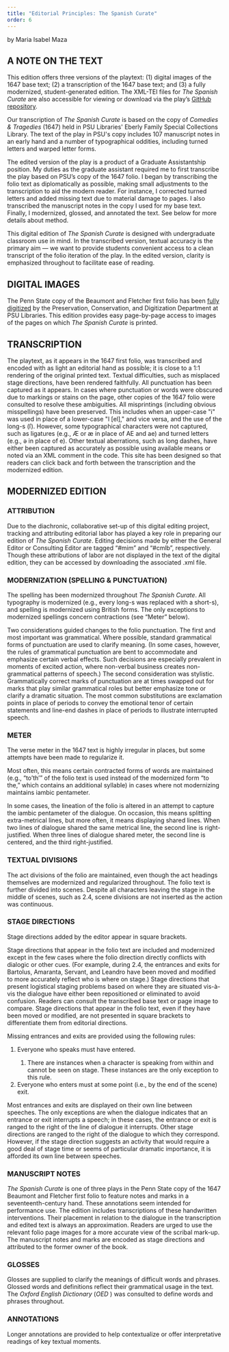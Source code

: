 ```yaml
---
title: "Editorial Principles: The Spanish Curate"
order: 6
---
```

<p>by Maria Isabel Maza</p>
<h2 id="header-70fc00dc-97dd-1196-1a7f-ef5d997806af">A NOTE ON THE TEXT</h2>
<p>This edition offers three versions of the playtext: (1) digital images of the 1647 base text; (2) a transcription of the 1647 base text; and (3) a fully modernized, student-generated edition. The XML-TEI files for <i>The Spanish Curate</i> are also accessible for viewing or download via the play’s <a href="https://github.com/psu-libraries/dbfp-tsc/tree/main/src/files">GitHub repository</a>.</p>
<p>Our transcription of <i>The Spanish Curate</i>
 is based on the copy of <i>Comedies & Tragedies</i>
 (1647) held in PSU Libraries' Eberly Family Special Collections Library. The text of the play in PSU's copy includes 107 manuscript notes in an early hand and a number of typographical oddities, including turned letters and warped letter forms.</p>
<p>The edited version of the play is a product of a Graduate Assistantship position. My duties as the graduate assistant required me to first transcribe the play based on PSU’s copy of the 1647 folio. I began by transcribing the folio text as diplomatically as possible, making small adjustments to the transcription to aid the modern reader. For instance, I corrected turned letters and added missing text due to material damage to pages. I also transcribed the manuscript notes in the copy I used for my base text. Finally, I modernized, glossed, and annotated the text. See below for more details about method. </p>
<p>This digital edition of <i>The Spanish Curate</i> is designed with undergraduate classroom use in mind. In the transcribed version, textual accuracy is the primary aim — we want to provide students convenient access to a clean transcript of the folio iteration of the play. In the edited version, clarity is emphasized throughout to facilitate ease of reading. </p>
<h2 id="header-e46fdaca-6dab-471d-bf8a-102629699e08">DIGITAL IMAGES</h2>
<p>The Penn State copy of the Beaumont and Fletcher first folio has been <a href="https://digital.libraries.psu.edu/digital/collection/emblem/id/4301/rec/4">fully digitized</a> by the Preservation, Conservation, and Digitization Department at PSU Libraries. This edition provides easy page-by-page access to images of the pages on which <i>The Spanish Curate</i>
 is printed. </p>
<h2 id="header-86b2424b-b347-9a95-3f39-e2db60350b16">TRANSCRIPTION</h2>
<p>The playtext, as it appears in the 1647 first folio, was transcribed and encoded with as light an editorial hand as possible; it is close to a 1:1 rendering of the original printed text. Textual difficulties, such as misplaced stage directions, have been rendered faithfully. All punctuation has been captured as it appears. In cases where punctuation or words were obscured due to markings or stains on the page, other copies of the 1647 folio were consulted to resolve these ambiguities. All misprintings (including obvious misspellings) have been preserved. This includes when an upper-case "i" was used in place of a lower-case "l [el]," and vice versa, and the use of the long-s (ſ). However, some typographical characters were not captured, such as ligatures (e.g., Æ or æ in place of AE and ae) and turned letters (e.g., ǝ in place of e). Other textual aberrations, such as long dashes, have either been captured as accurately as possible using available means or noted via an XML <!--    --> comment in the code. This site has been designed so that readers can click back and forth between the transcription and the modernized edition.</p>
<h2 id="header-a0bf375f-97f3-6c5c-001e-5e39e42ad45a">MODERNIZED EDITION</h2>
<h3 id="header-93477e5d-efc9-b04f-1d4a-0d8275e6a2df">ATTRIBUTION</h3>
<p>Due to the diachronic, collaborative set-up of this digital editing project, tracking and attributing editorial labor has played a key role in preparing our edition of <i>The Spanish Curate</i>. Editing decisions made by either the General Editor or Consulting Editor are tagged “#mim” and “#cmlb”, respectively. Though these attributions of labor are not displayed in the text of the digital edition, they can be accessed by downloading the associated .xml file. </p>
<h3 id="header-463c8da7-8713-c9e6-8b21-232021ff7dbb">MODERNIZATION (SPELLING & PUNCTUATION)</h3>
<p>The spelling has been modernized throughout <i>The Spanish Curate</i>. All typography is modernized (e.g., every long-s was replaced with a short-s), and spelling is modernized using British forms. The only exceptions to modernized spellings concern contractions (see “Meter” below). </p>
<p>Two considerations guided changes to the folio punctuation. The first and most important was grammatical. Where possible, standard grammatical forms of punctuation are used to clarify meaning. (In some cases, however, the rules of grammatical punctuation are bent to accommodate and emphasize certain verbal effects. Such decisions are especially prevalent in moments of excited action, where non-verbal business creates non-grammatical patterns of speech.) The second consideration was stylistic. Grammatically correct marks of punctuation are at times swapped out for marks that play similar grammatical roles but better emphasize tone or clarify a dramatic situation. The most common substitutions are exclamation points in place of periods to convey the emotional tenor of certain statements and line-end dashes in place of periods to illustrate interrupted speech.</p>
<h3 id="header-95475ded-aacc-d54e-900c-13c72761937e">METER</h3>
<p>The verse meter in the 1647 text is highly irregular in places, but some attempts have been made to regularize it.</p>
<p>Most often, this means certain contracted forms of words are maintained (e.g., “to’th’” of the folio text is used instead of the modernized form “to the,” which contains an additional syllable) in cases where not modernizing maintains iambic pentameter. </p>
<p>In some cases, the lineation of the folio is altered in an attempt to capture the iambic pentameter of the dialogue. On occasion, this means splitting extra-metrical lines, but more often, it means displaying shared lines. When two lines of dialogue shared the same metrical line, the second line is right-justified. When three lines of dialogue shared meter, the second line is centered, and the third right-justified.</p>
<h3 id="header-d0b8d897-9825-f61a-d85e-0bbb52e59574">TEXTUAL DIVISIONS</h3>
<p>The act divisions of the folio are maintained, even though the act headings themselves are modernized and regularized throughout. The folio text is further divided into scenes. Despite all characters leaving the stage in the middle of scenes, such as 2.4, scene divisions are not inserted as the action was continuous.</p>
<h3 id="header-40581360-6da8-9f29-6ec6-5e2ccddd8498">STAGE DIRECTIONS</h3>
<p>Stage directions added by the editor appear in square brackets.</p>
<p>Stage directions that appear in the folio text are included and modernized except in the few cases where the folio direction directly conflicts with dialogic or other cues. (For example, during 2.4, the entrances and exits for Bartolus, Amaranta, Servant, and Leandro have been moved and modified to more accurately reflect who is where on stage.) Stage directions that present logistical staging problems based on where they are situated vis-à-vis the dialogue have either been repositioned or eliminated to avoid confusion. Readers can consult the transcribed base text or page image to compare. Stage directions that appear in the folio text, even if they have been moved or modified, are not presented in square brackets to differentiate them from editorial directions.</p>
<p>Missing entrances and exits are provided using the following rules:</p>
<ol>
 <li>Everyone who speaks must have entered.</li>
 <ol>
  <li>There are instances when a character is speaking from within and cannot be seen on stage. These instances are the only exception to this rule.</li>
 </ol>
<li>
Everyone who enters must at some point (i.e., by the end of the scene) exit.</li>
</ol>
<p>Most entrances and exits are displayed on their own line between speeches. The only exceptions are when the dialogue indicates that an entrance or exit interrupts a speech; in these cases, the entrance or exit is ranged to the right of the line of dialogue it interrupts. Other stage directions are ranged to the right of the dialogue to which they correspond. However, if the stage direction suggests an activity that would require a good deal of stage time or seems of particular dramatic importance, it is afforded its own line between speeches.</p>
<h3 id="header-72a8b832-8a12-1089-74f9-c9e28813b305">MANUSCRIPT NOTES</h3>
<p><i>The Spanish Curate</i> is one of three plays in the Penn State copy of the 1647 Beaumont and Fletcher first folio to feature notes and marks in a seventeenth-century hand. These annotations seem intended for performance use. The edition includes transcriptions of these handwritten interventions. Their placement in relation to the dialogue in the transcription and edited text is always an approximation. Readers are urged to use the relevant folio page images for a more accurate view of the scribal mark-up. The manuscript notes and marks are encoded as stage directions and attributed to the former owner of the book.</p>
<h3 id="header-72a8b832-8a12-1089-74f9-c9e28813b305">GLOSSES</h3>
<p>Glosses are supplied to clarify the meanings of difficult words and phrases. Glossed words and definitions reflect their grammatical usage in the text. The <i>Oxford English Dictionary</i>
 (<i>OED</i>
) was consulted to define words and phrases throughout.</p>
<h3 id="header-df73c040-b08f-fc1c-9622-945baed82dee">ANNOTATIONS</h3>
<p>Longer annotations are provided to help contextualize or offer interpretative readings of key textual moments.  </p>
